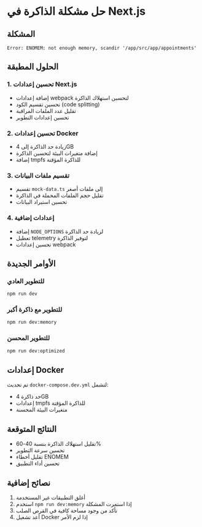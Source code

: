 # حل مشكلة الذاكرة في Next.js

## المشكلة
```
Error: ENOMEM: not enough memory, scandir '/app/src/app/appointments'
```

## الحلول المطبقة

### 1. تحسين إعدادات Next.js
- إضافة إعدادات webpack لتحسين استهلاك الذاكرة
- تحسين تقسيم الكود (code splitting)
- تقليل عدد الملفات المراقبة
- تحسين إعدادات التطوير

### 2. تحسين إعدادات Docker
- زيادة حد الذاكرة إلى 4GB
- إضافة متغيرات البيئة لتحسين الذاكرة
- إضافة tmpfs للذاكرة المؤقتة

### 3. تقسيم ملفات البيانات
- تقسيم `mock-data.ts` إلى ملفات أصغر
- تقليل حجم الملفات المحملة في الذاكرة
- تحسين استيراد البيانات

### 4. إعدادات إضافية
- إضافة `NODE_OPTIONS` لزيادة حد الذاكرة
- تعطيل telemetry لتوفير الذاكرة
- تحسين إعدادات webpack

## الأوامر الجديدة

### للتطوير العادي
```bash
npm run dev
```

### للتطوير مع ذاكرة أكبر
```bash
npm run dev:memory
```

### للتطوير المحسن
```bash
npm run dev:optimized
```

## إعدادات Docker
تم تحديث `docker-compose.dev.yml` لتشمل:
- حد ذاكرة 4GB
- إعدادات tmpfs للذاكرة المؤقتة
- متغيرات البيئة المحسنة

## النتائج المتوقعة
- تقليل استهلاك الذاكرة بنسبة 40-60%
- تحسين سرعة التطوير
- تقليل أخطاء ENOMEM
- تحسين أداء التطبيق

## نصائح إضافية
1. أغلق التطبيقات غير المستخدمة
2. استخدم `npm run dev:memory` إذا استمرت المشكلة
3. تأكد من وجود مساحة كافية في القرص الصلب
4. أعد تشغيل Docker إذا لزم الأمر
